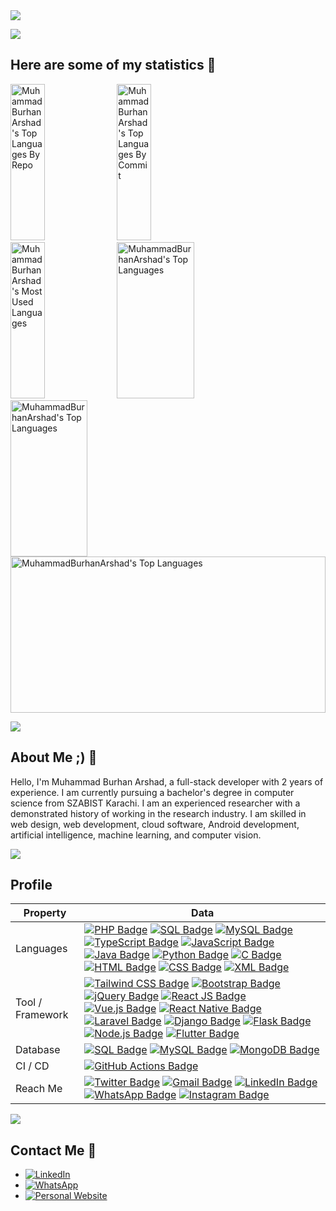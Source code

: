 
<!--<h1 align="center">
  <a href="https://github.com/MuhammadBurhanArshad"><img src="https://github.com/vimalverma558/vimalverma558/blob/v2/img/hello.gif" width="20%"></a>
</h1>-->

<!--<p align="center">
  <img src="https://user-images.githubusercontent.com/89135083/203324235-72529db4-d567-40fe-abdf-263e56c4689f.svg" alt="just for fun :D">
</p>
<br>-->

<div align="center" style="display:flex;">
 <img align="center" src="https://github-widgetbox.vercel.app/api/profile?username=MuhammadBurhanArshad&data=followers,repositories,commits&theme=radical" />
</div>

<a href="https://burhan.is-great.net"><img src="https://user-images.githubusercontent.com/73097560/115834477-dbab4500-a447-11eb-908a-139a6edaec5c.gif"></a>

## Here are some of my statistics 🚀

<a href="https://github.com/MuhammadBurhanArshad"><img alt="MuhammadBurhanArshad's Top Languages By Repo" src="https://github-profile-summary-cards.vercel.app/api/cards/repos-per-language?username=MuhammadBurhanArshad&theme=radical" height="250px" width="33%" /></a>
<a href="https://github.com/MuhammadBurhanArshad"><img alt="MuhammadBurhanArshad's Top Languages By Commit" src="https://github-profile-summary-cards.vercel.app/api/cards/most-commit-language?username=MuhammadBurhanArshad&theme=radical" height="250px" width="33%" /></a>
<a href="https://github.com/MuhammadBurhanArshad"><img alt="MuhammadBurhanArshad's Most Used Languages" src="https://github-readme-stats.vercel.app/api/top-langs/?username=MuhammadBurhanArshad&langs_count=10&layout=compact&theme=radical&hide_border=true" height="250px" width="33%" /></a>
<a href="https://github.com/MuhammadBurhanArshad"><img alt="MuhammadBurhanArshad's Top Languages" src="https://github-readme-stats.vercel.app/api?username=MuhammadBurhanArshad&theme=radical&show_icons=true&hide_border=true" height="250px" width="49.5%" /></a>
<a href="https://github.com/MuhammadBurhanArshad"><img alt="MuhammadBurhanArshad's Top Languages" src="https://github-readme-streak-stats.herokuapp.com?user=MuhammadBurhanArshad&theme=radical&hide_border=true" height="250px" width="49.5%" /></a>
<a href="https://github.com/MuhammadBurhanArshad"><img alt="MuhammadBurhanArshad's Top Languages" src="http://github-profile-summary-cards.vercel.app/api/cards/profile-details?username=MuhammadBurhanArshad&theme=radical" height="250px" width="100%" /></a>
<br>

<a href="https://burhan.is-great.net"><img src="https://user-images.githubusercontent.com/73097560/115834477-dbab4500-a447-11eb-908a-139a6edaec5c.gif"></a>

## About Me ;) 💫

Hello, I'm Muhammad Burhan Arshad, a full-stack developer with 2 years of experience. I am currently pursuing a bachelor's degree in computer science from SZABIST Karachi. I am an experienced researcher with a demonstrated history of working in the research industry. I am skilled in web design, web development, cloud software, Android development, artificial intelligence, machine learning, and computer vision.

<a href="https://burhan.is-great.net"><img src="https://user-images.githubusercontent.com/73097560/115834477-dbab4500-a447-11eb-908a-139a6edaec5c.gif"></a>

<!-- sample badge demo https://simpleicons.org/ -->
## Profile
Property                 | Data  
-------------------------|------
Languages                | [![PHP Badge](https://img.shields.io/badge/-PHP-777BB4?style=flat&logo=PHP&logoColor=white)](https://github.com/search?q=user%3Azmcx16&type=Repositories) [![SQL Badge](https://img.shields.io/badge/-SQL-CC2927?style=flat&logo=microsoftsqlserver&logoColor=white)](https://github.com/search?q=user%3Azmcx16&type=Repositories) [![MySQL Badge](https://img.shields.io/badge/-MySQL-4479A1?style=flat&logo=MySQL&logoColor=white)](https://github.com/search?q=user%3Azmcx16&type=Repositories) [![TypeScript Badge](https://img.shields.io/badge/-TypeScript-007ACC?style=flat&logo=TypeScript&logoColor=white)](https://github.com/search?q=user%3Azmcx16&type=Repositories) [![JavaScript Badge](https://img.shields.io/badge/-JavaScript-F7DF1E?style=flat&logo=JavaScript&logoColor=white)](https://github.com/search?q=user%3Azmcx16&type=Repositories) [![Java Badge](https://img.shields.io/badge/-Java-007396?style=flat&logo=Java&logoColor=white)](https://github.com/search?q=user%3Azmcx16&type=Repositories) [![Python Badge](https://img.shields.io/badge/-Python-3776AB?style=flat&logo=Python&logoColor=white)](https://github.com/search?l=Python&q=user%3Azmcx16&type=Repositories) [![C Badge](https://img.shields.io/badge/-C-A8B9CC?style=flat&logo=C&logoColor=white)](https://github.com/search?q=user%3Azmcx16&type=Repositories) [![HTML Badge](https://img.shields.io/badge/-HTML-E34F26?style=flat&logo=HTML5&logoColor=white)](https://github.com/search?q=user%3Azmcx16&type=Repositories) [![CSS Badge](https://img.shields.io/badge/-CSS-1572B6?style=flat&logo=CSS3&logoColor=white)](https://github.com/search?q=user%3Azmcx16&type=Repositories) [![XML Badge](https://img.shields.io/badge/-XML-FF6600?style=flat&logo=XML&logoColor=white)](https://github.com/search?q=user%3Azmcx16&type=Repositories)
Tool / Framework         | [![Tailwind CSS Badge](https://img.shields.io/badge/-Tailwind%20CSS-38B2AC?style=flat&logo=Tailwind-CSS&logoColor=white)](https://github.com/search?q=user%3Azmcx16&type=Repositories) [![Bootstrap Badge](https://img.shields.io/badge/-Bootstrap-7952B3?style=flat&logo=Bootstrap&logoColor=white)](https://github.com/search?q=user%3Azmcx16&type=Repositories) [![jQuery Badge](https://img.shields.io/badge/-jQuery-0769AD?style=flat&logo=jQuery&logoColor=white)](https://github.com/search?q=user%3Azmcx16&type=Repositories) [![React JS Badge](https://img.shields.io/badge/-React-61DAFB?style=flat&logo=React&logoColor=white)](https://github.com/search?q=user%3Azmcx16&type=Repositories) [![Vue.js Badge](https://img.shields.io/badge/-Vue.js-4FC08D?style=flat&logo=Vue.js&logoColor=white)](https://github.com/search?q=user%3Azmcx16&type=Repositories) [![React Native Badge](https://img.shields.io/badge/-React%20Native-61DAFB?style=flat&logo=React&logoColor=white)](https://github.com/search?q=user%3Azmcx16&type=Repositories) [![Laravel Badge](https://img.shields.io/badge/-Laravel-FF2D20?style=flat&logo=Laravel&logoColor=white)](https://github.com/search?q=user%3Azmcx16&type=Repositories) [![Django Badge](https://img.shields.io/badge/-Django-092E20?style=flat&logo=Django&logoColor=white)](https://github.com/search?q=user%3Azmcx16&type=Repositories) [![Flask Badge](https://img.shields.io/badge/-Flask-000000?style=flat&logo=Flask&logoColor=white)](https://github.com/search?q=user%3Azmcx16&type=Repositories) [![Node.js Badge](https://img.shields.io/badge/-Node.js-339933?style=flat&logo=Node.js&logoColor=white)](https://github.com/search?q=user%3Azmcx16&type=Repositories) [![Flutter Badge](https://img.shields.io/badge/-Flutter-02569B?style=flat&logo=Flutter&logoColor=white)](https://github.com/search?q=user%3Azmcx16&type=Repositories)
Database                 | [![SQL Badge](https://img.shields.io/badge/-SQL-CC2927?style=flat&logo=microsoftsqlserver&logoColor=white)](https://github.com/search?q=user%3Azmcx16&type=Repositories) [![MySQL Badge](https://img.shields.io/badge/-MySQL-4479A1?style=flat&logo=MySQL&logoColor=white)](https://github.com/search?q=user%3Azmcx16&type=Repositories) [![MongoDB Badge](https://img.shields.io/badge/-MongoDB-47A248?style=flat&logo=MongoDB&logoColor=white)](https://github.com/search?q=user%3Azmcx16&type=Repositories)
CI / CD                   | [![GitHub Actions Badge](https://img.shields.io/badge/-GitHub%20Actions-2088FF?style=flat&logo=GitHub-Actions&logoColor=white)](https://github.com/MuhammadBurhanArshad/MuhammadBurhanArshad)
Reach Me                  | [![Twitter Badge](https://img.shields.io/badge/-MuhammadBurhanArshad-00acee?style=flat&logo=Twitter&logoColor=white)](https://twitter.com/) [![Gmail Badge](https://img.shields.io/badge/-MuhammadBurhanArshad-e54448?style=flat&logo=Gmail&logoColor=white)](mailto:official.parvizi@gmail.com) [![LinkedIn Badge](https://img.shields.io/badge/-MuhammadBurhanArshad-blue?style=flat&logo=LinkedIn&logoColor=white)](https://www.linkedin.com/in/MuhammadBurhanArshad/) [![WhatsApp Badge](https://img.shields.io/badge/-WhatsApp-25D366?style=flat&logo=WhatsApp&logoColor=white)](https://wa.me/yourPhoneNumber) [![Instagram Badge](https://img.shields.io/badge/-Instagram-E4405F?style=flat&logo=Instagram&logoColor=white)](https://www.instagram.com/yourUsername) 

<a href="https://burhan.is-great.net"><img src="https://user-images.githubusercontent.com/73097560/115834477-dbab4500-a447-11eb-908a-139a6edaec5c.gif"></a>

## Contact Me 🚀

- [![LinkedIn](https://img.shields.io/badge/-LinkedIn-0A66C2?style=flat&logo=LinkedIn&logoColor=white)](https://www.linkedin.com/in/muhammadburhanarshad)
- [![WhatsApp](https://img.shields.io/badge/-WhatsApp-25D366?style=flat&logo=WhatsApp&logoColor=white)](https://wa.me/+923437649017)
- [![Personal Website](https://img.shields.io/badge/-Personal%20Website-882D17?style=flat&logo=Google-Chrome&logoColor=white)](https://burhan.is-great.net)

<!--<a href="https://burhan.is-great.net"><img src="https://user-images.githubusercontent.com/73097560/115834477-dbab4500-a447-11eb-908a-139a6edaec5c.gif"></a>-->
